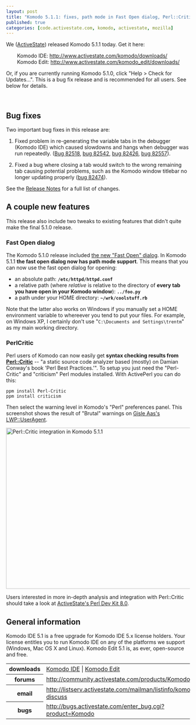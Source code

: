 ```yaml
---
layout: post
title: "Komodo 5.1.1: fixes, path mode in Fast Open dialog, Perl::Critic integration"
published: true
categories: [code.activestate.com, komodo, activestate, mozilla]
---
```


<p>We (<a href="http://www.activestate.com/">ActiveState</a>) released Komodo 5.1.1 today. Get it here:</p><div style="margin-left: 30px;">Komodo IDE: <a href="http://www.activestate.com/komodo/downloads/">http://www.activestate.com/komodo/downloads/</a></div><div style="margin-left: 30px;">Komodo Edit: <a href="http://www.activestate.com/komodo_edit/downloads/">http://www.activestate.com/komodo_edit/downloads/</a></div><p>Or, if you are currently running Komodo 5.1.0, click "Help &gt; Check for Updates...". This is a bug fix release and is recommended for all users. See below for details.</p><a name='more'></a><br />
<h2>Bug fixes</h2><p>Two important bug fixes in this release are:</p><ol><li><p>Fixed problem in re-generating the variable tabs in the debugger (Komodo IDE) which caused slowdowns and hangs when debugger was run repeatedly. (<a href="http://bugs.activestate.com/show_bug.cgi?id=82518">Bug 82518</a>, <a href="http://bugs.activestate.com/show_bug.cgi?id=82542">bug 82542</a>, <a href="http://bugs.activestate.com/show_bug.cgi?id=82426">bug 82426</a>, <a href="http://bugs.activestate.com/show_bug.cgi?id=82557">bug 82557</a>).</p></li>
<li><p>Fixed a bug where closing a tab would switch to the wrong remaining tab causing potential problems, such as the Komodo window titlebar no longer updating properly (<a href="http://bugs.activestate.com/show_bug.cgi?id=82474">bug 82474</a>).</p></li>
</ol><p>See the <a href="http://docs.activestate.com/komodo/5.1/releases/ide.html">Release Notes</a> for a full list of changes.</p><h2>A couple new features</h2><p>This release also include two tweaks to existing features that didn't quite make the final 5.1.0 release.</p><h3>Fast Open dialog</h3><p>The Komodo 5.1.0 release included <a href="http://trentmick.blogspot.com/2009/03/komodo-51-released-fast-open-history_8617.html">the new "Fast Open" dialog</a>. In Komodo 5.1.1 <strong>the fast open dialog now has path mode support</strong>. This means that you can now use the fast open dialog for opening:</p><ul><li>an absolute path: <strong><code>/etc/httpd/httpd.conf</code></strong></li>
<li>a relative path (where <em>relative</em> is relative to the directory of <strong>every tab you have open in your Komodo window</strong>): <strong><code>../foo.py</code></strong></li>
<li>a path under your HOME directory: <strong><code>~/wrk/coolstuff.rb</code></strong></li>
</ul><p>Note that the latter also works on Windows if you manually set a HOME environment variable to whereever you tend to put your files. For example, on Windows XP, I certainly don't use "<code>C:\Documents and Settings\trentm</code>" as my main working directory.</p><h3>PerlCritic</h3><p>Perl users of Komodo can now easily get <strong>syntax checking results from <a href="http://perlcritic.tigris.org/">Perl::Critic</a></strong> -- "a static source code analyzer based (mostly) on Damian Conway's book 'Perl Best Practices.'". To setup you just need the "Perl-Critic" and "criticism" Perl modules installed. With ActivePerl you can do this:</p><pre><code>ppm install Perl-Critic
ppm install criticism
</code></pre><p>Then select the warning level in Komodo's "Perl" preferences panel. This screenshot shows the result of "Brutal" warnings on <a href="http://search.cpan.org/~gaas/libwww-perl-5.805/lib/LWP/UserAgent.pm">Gisle Aas's LWP::UserAgent</a>.</p><p><a href="https://www.flickr.com/photos/trento/3408034818/" title="Perl::Critic integration in Komodo 5.1.1 by trento, on Flickr"><img src="//farm4.static.flickr.com/3630/3408034818_f59a979cdc_o.png" width="637" height="440" alt="Perl::Critic integration in Komodo 5.1.1" /></a></p><p>Users interested in more in-depth analysis and integration with Perl::Critic should take a look at <a href="http://www.activestate.com/perl_dev_kit/whats_new/">ActiveState's Perl Dev Kit 8.0</a>.</p><h2>General information</h2><p>Komodo IDE 5.1 is a free upgrade for Komodo IDE 5.x license holders. Your license entitles you to run Komodo IDE on any of the platforms we support (Windows, Mac OS X and Linux). Komodo Edit 5.1 is, as ever, open-source and free.</p><table class="attrlist"><tr><th>downloads</th><td><a href="http://www.activestate.com/komodo/downloads/">Komodo IDE</a> | <a href="http://www.activestate.com/komodo_edit/downloads/">Komodo Edit</a></td></tr>
<tr><th>forums</th><td><a href="http://community.activestate.com/products/Komodo">http://community.activestate.com/products/Komodo</a></td></tr>
<tr><th>email</th><td><a href="http://listserv.activestate.com/mailman/listinfo/komodo-beta">http://listserv.activestate.com/mailman/listinfo/komodo-discuss</a></td></tr>
<tr><th>bugs</th><td><a href="http://bugs.activestate.com/enter_bug.cgi?product=Komodo">http://bugs.activestate.com/enter_bug.cgi?product=Komodo</a></td></tr>
</table>
